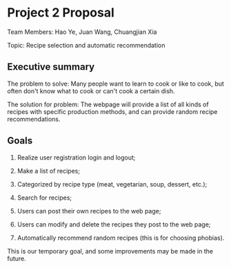 # Project 2 Proposal

Team Members: Hao Ye, Juan Wang, Chuangjian Xia

Topic: Recipe selection and automatic recommendation

## Executive summary

The problem to solve: Many people want to learn to cook or like to cook, but often don't know what to cook or can't cook a certain dish.

The solution for problem: The webpage will provide a list of all kinds of recipes with specific production methods, and can provide random recipe recommendations.

## Goals

1. Realize user registration login and logout;

2. Make a list of recipes;

3. Categorized by recipe type (meat, vegetarian, soup, dessert, etc.);

4. Search for recipes;

5. Users can post their own recipes to the web page;

6. Users can modify and delete the recipes they post to the web page;

7. Automatically recommend random recipes (this is for choosing phobias).

This is our temporary goal, and some improvements may be made in the future.
